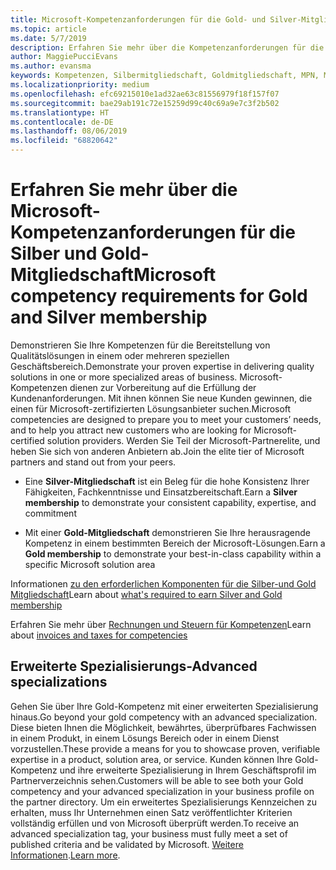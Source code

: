```yaml
---
title: Microsoft-Kompetenzanforderungen für die Gold- und Silver-Mitgliedschaft | Partner Center
ms.topic: article
ms.date: 5/7/2019
description: Erfahren Sie mehr über die Kompetenzanforderungen für die Mitgliedschaftsstufen Silber und Gold.
author: MaggiePucciEvans
ms.author: evansma
keywords: Kompetenzen, Silbermitgliedschaft, Goldmitgliedschaft, MPN, Maps, Kompetenz, Microsoft Partner Network, Netzwerk Mitgliedschaft, erweiterte Spezialisierung
ms.localizationpriority: medium
ms.openlocfilehash: efc69215010e1ad32ae63c81556979f18f157f07
ms.sourcegitcommit: bae29ab191c72e15259d99c40c69a9e7c3f2b502
ms.translationtype: HT
ms.contentlocale: de-DE
ms.lasthandoff: 08/06/2019
ms.locfileid: "68820642"
---
```

# <a name="microsoft-competency-requirements-for-gold-and-silver-membership"></a><span data-ttu-id="c52e2-104">Erfahren Sie mehr über die Microsoft-Kompetenzanforderungen für die Silber und Gold-Mitgliedschaft</span><span class="sxs-lookup"><span data-stu-id="c52e2-104">Microsoft competency requirements for Gold and Silver membership</span></span>


<span data-ttu-id="c52e2-105">Demonstrieren Sie Ihre Kompetenzen für die Bereitstellung von Qualitätslösungen in einem oder mehreren speziellen Geschäftsbereich.</span><span class="sxs-lookup"><span data-stu-id="c52e2-105">Demonstrate your proven expertise in delivering quality solutions in one or more specialized areas of business.</span></span> <span data-ttu-id="c52e2-106">Microsoft-Kompetenzen dienen zur Vorbereitung auf die Erfüllung der Kundenanforderungen. Mit ihnen können Sie neue Kunden gewinnen, die einen für Microsoft-zertifizierten Lösungsanbieter suchen.</span><span class="sxs-lookup"><span data-stu-id="c52e2-106">Microsoft competencies are designed to prepare you to meet your customers’ needs, and to help you attract new customers who are looking for Microsoft-certified solution providers.</span></span> <span data-ttu-id="c52e2-107">Werden Sie Teil der Microsoft-Partnerelite, und heben Sie sich von anderen Anbietern ab.</span><span class="sxs-lookup"><span data-stu-id="c52e2-107">Join the elite tier of Microsoft partners and stand out from your peers.</span></span>

- <span data-ttu-id="c52e2-108">Eine **Silver-Mitgliedschaft** ist ein Beleg für die hohe Konsistenz Ihrer Fähigkeiten, Fachkenntnisse und Einsatzbereitschaft.</span><span class="sxs-lookup"><span data-stu-id="c52e2-108">Earn a **Silver membership** to demonstrate your consistent capability, expertise, and commitment</span></span>

- <span data-ttu-id="c52e2-109">Mit einer **Gold-Mitgliedschaft** demonstrieren Sie Ihre herausragende Kompetenz in einem bestimmten Bereich der Microsoft-Lösungen.</span><span class="sxs-lookup"><span data-stu-id="c52e2-109">Earn a **Gold membership** to demonstrate your best-in-class capability within a specific Microsoft solution area</span></span>

<span data-ttu-id="c52e2-110">Informationen [zu den erforderlichen Komponenten für die Silber-und Gold Mitgliedschaft](https://partner.microsoft.com/membership/competencies)</span><span class="sxs-lookup"><span data-stu-id="c52e2-110">Learn about [what's required to earn Silver and Gold membership](https://partner.microsoft.com/membership/competencies)</span></span>

<span data-ttu-id="c52e2-111">Erfahren Sie mehr über [Rechnungen und Steuern für Kompetenzen](mpn-view-print-maps-invoice.md)</span><span class="sxs-lookup"><span data-stu-id="c52e2-111">Learn about [invoices and taxes for competencies](mpn-view-print-maps-invoice.md)</span></span>

## <a name="advanced-specializations"></a><span data-ttu-id="c52e2-112">Erweiterte Spezialisierungs-</span><span class="sxs-lookup"><span data-stu-id="c52e2-112">Advanced specializations</span></span>

<span data-ttu-id="c52e2-113">Gehen Sie über Ihre Gold-Kompetenz mit einer erweiterten Spezialisierung hinaus.</span><span class="sxs-lookup"><span data-stu-id="c52e2-113">Go beyond your gold competency with an advanced specialization.</span></span> <span data-ttu-id="c52e2-114">Diese bieten Ihnen die Möglichkeit, bewährtes, überprüfbares Fachwissen in einem Produkt, in einem Lösungs Bereich oder in einem Dienst vorzustellen.</span><span class="sxs-lookup"><span data-stu-id="c52e2-114">These provide a means for you to showcase proven, verifiable expertise in a product, solution area, or service.</span></span> <span data-ttu-id="c52e2-115">Kunden können Ihre Gold-Kompetenz und ihre erweiterte Spezialisierung in Ihrem Geschäftsprofil im Partnerverzeichnis sehen.</span><span class="sxs-lookup"><span data-stu-id="c52e2-115">Customers will be able to see both your Gold competency and your advanced specialization in your business profile on the partner directory.</span></span> <span data-ttu-id="c52e2-116">Um ein erweitertes Spezialisierungs Kennzeichen zu erhalten, muss Ihr Unternehmen einen Satz veröffentlichter Kriterien vollständig erfüllen und von Microsoft überprüft werden.</span><span class="sxs-lookup"><span data-stu-id="c52e2-116">To receive an advanced specialization tag, your business must fully meet a set of published criteria and be validated by Microsoft.</span></span> <span data-ttu-id="c52e2-117">[Weitere Informationen](https://partner.microsoft.com/membership/competencies#tab-content-2).</span><span class="sxs-lookup"><span data-stu-id="c52e2-117">[Learn more](https://partner.microsoft.com/membership/competencies#tab-content-2).</span></span> 